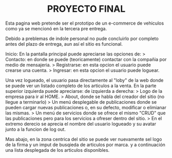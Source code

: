 <h1 align="center"> PROYECTO FINAL </h1>

Esta pagina web pretende ser el prototipo de un e-commerce de vehiculos como ya se mencionó en la tercera pre entrega.

Debido a preblemas de indole personal no pude concluirlo por completo antes del plazo de entrega, aun así el sitio es funcional.

Inicio:
      En la pantalla principal puede apreciarse las opciones de:
        > Contacto: en donde se puede (teoricamente) contactar con la compañia por medio de mensajeria.
        > Registrarse: en esta opcion el usuario puede crearse una cuenta.
        > Ingresar: en esta opcion el usuario puede loguear.

Una vez logueado, el usuario pasa directamente al "loby" de la web donde se puede ver un listado completo de los articulos a la venta. En la parte superior izquierda puede apreciarse:
de izquierda a derecha:
      > Logo de la empresa para ir al HOME.
      > About, donde se habla del creador del sitio (no llegue a terminarlo)
      > Un menú desplegable de publicaciones donde se pueden cargar nuevas publicaciones o, en su defecto, modificar o elimianar las mismas.
      > Un menú de servicios donde se ofrece el mismo "CRUD" que las publicaciones pero para los servicios a ofreser dentro del sitio.
      > En el extremo derecio se aprecia el nombre del usuario logueado y su avatar junto a la funcion de log out.

Mas abajo, en la zona centrica del sitio se puede ver nuevamente sel logo de la firma y un imput de busqieda de articulos por marca. y a continuación una lista desplegada de los articulos disponibles. 

